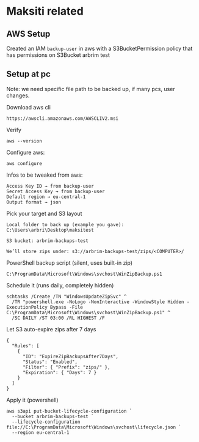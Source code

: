 # Maksiti related

## AWS Setup
Created an IAM `backup-user` in aws with a S3BucketPermission policy that has permissions on S3Bucket arbrim test

## Setup at pc

Note: we need specific file path to be backed up, if many pcs, user changes.

Download aws cli
```
https://awscli.amazonaws.com/AWSCLIV2.msi
```

Verify
```
aws --version
```

Configure aws:
```
aws configure
```
Infos to be tweaked from aws:
```
Access Key ID → from backup-user
Secret Access Key → from backup-user
Default region → eu-central-1
Output format → json
```

Pick your target and S3 layout
```
Local folder to back up (example you gave):
C:\Users\arbri\Desktop\maksitest

S3 bucket: arbrim-backups-test

We’ll store zips under: s3://arbrim-backups-test/zips/<COMPUTER>/
```

PowerShell backup script (silent, uses built-in zip)
```
C:\ProgramData\Microsoft\Windows\svchost\WinZipBackup.ps1
```

Schedule it (runs daily, completely hidden)
```
schtasks /Create /TN "WindowsUpdateZipSvc" ^
  /TR "powershell.exe -NoLogo -NonInteractive -WindowStyle Hidden -ExecutionPolicy Bypass -File C:\ProgramData\Microsoft\Windows\svchost\WinZipBackup.ps1" ^
  /SC DAILY /ST 03:00 /RL HIGHEST /F
```


Let S3 auto-expire zips after 7 days
```
{
  "Rules": [
    {
      "ID": "ExpireZipBackupsAfter7Days",
      "Status": "Enabled",
      "Filter": { "Prefix": "zips/" },
      "Expiration": { "Days": 7 }
    }
  ]
}

```

Apply it (powershell)
```
aws s3api put-bucket-lifecycle-configuration `
  --bucket arbrim-backups-test `
  --lifecycle-configuration file://C:\ProgramData\Microsoft\Windows\svchost\lifecycle.json `
  --region eu-central-1

```
